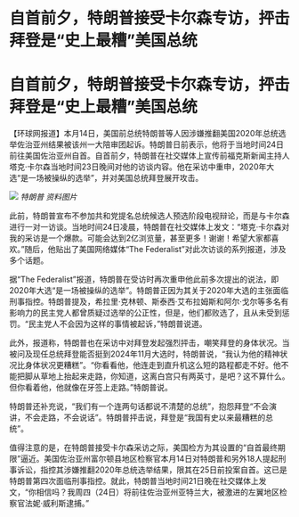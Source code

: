 # 自首前夕，特朗普接受卡尔森专访，抨击拜登是“史上最糟”美国总统

# 自首前夕，特朗普接受卡尔森专访，抨击拜登是“史上最糟”美国总统

【环球网报道】本月14日，美国前总统特朗普等人因涉嫌推翻美国2020年总统选举佐治亚州结果被该州一大陪审团起诉。特朗普日前表示，他将于当地时间24日前往美国佐治亚州自首。自首前夕，特朗普在社交媒体上宣传前福克斯新闻主持人塔克·卡尔森当地时间23日晚间对他的访谈内容。他在采访中重申，2020年大选“是一场被操纵的选举”，并对美国总统拜登展开攻击。

![](https://inews.gtimg.com/om_bt/O2prK5Uhmer6ZqGJdbyVoveVU6c7XSTOx65vfNBOXPoBgAA/1000)
_特朗普 资料图片_

此前，特朗普宣布不参加共和党提名总统候选人预选阶段电视辩论，而是与卡尔森进行一对一访谈。当地时间24日凌晨，特朗普在社交媒体上发文：“塔克·卡尔森对我的采访是一个爆款。可能会达到2亿浏览量，甚至更多！谢谢！希望大家都喜欢。”随后，他贴出了美国网络媒体“The
Federalist”对此次访谈的系列报道，涉及多个话题。

据“The
Federalist”报道，特朗普在受访时再次重申他此前多次提出的说法，即2020年大选“是一场被操纵的选举”。特朗普正因为其关于2020年大选的主张面临刑事指控。特朗普提及，希拉里·克林顿、斯泰西·艾布拉姆斯和阿尔·戈尔等多名有影响力的民主党人都曾质疑过选举的公正性，但是，他们都败选了，且从未受到惩罚。“民主党人不会因为这样的事情被起诉，”特朗普说道。

此外，报道称，特朗普也在采访中对拜登发起强烈抨击，嘲笑拜登的身体状况。当被问及现任总统拜登能否挺到2024年11月大选时，特朗普说，“我认为他的精神状况比身体状况更糟糕”。“你看看他，他连走到直升机这么短的路程都走不好。他不能把脚从草地上抬起来走路，你知道，这离白宫只有两英寸，是吧？这不算什么。但你看着他，他就像在牙签上走路。”特朗普说。

特朗普还补充说，“我们有一个连两句话都说不清楚的总统”，抱怨拜登“不会演讲，不会走路，不会说话”。特朗普抨击说，拜登是“我国有史以来最糟糕的总统”。

值得注意的是，在特朗普接受卡尔森采访之际，美国检方为其设置的“自首最终期限”逼近。美国佐治亚州富尔顿县地区检察官本月14日对特朗普和另外18人提起刑事诉讼，指控其涉嫌推翻2020年总统选举结果，限其在25日前投案自首。这已是特朗普第四次面临刑事指控。就此，特朗普当地时间21日晚在社交媒体上发文，“你相信吗？我周四（24日）将前往佐治亚州亚特兰大，被激进的左翼地区检察官法妮·威利斯逮捕。”


